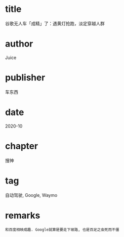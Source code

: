 # title
谷歌无人车「成精」了：遇黄灯抢跑，淡定穿越人群

# author
Juice

# publisher
车东西

# date
2020-10

# chapter
搜神

# tag
自动驾驶, Google, Waymo

# remarks
`和百度相映成趣. Google就算是要走下坡路, 也是百足之虫死而不僵`
